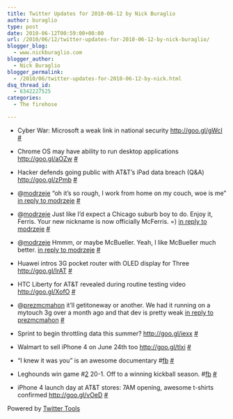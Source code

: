 ```yaml
---
title: Twitter Updates for 2010-06-12 by Nick Buraglio
author: buraglio
type: post
date: 2010-06-12T00:59:00+00:00
url: /2010/06/12/twitter-updates-for-2010-06-12-by-nick-buraglio/
blogger_blog:
  - www.nickburaglio.com
blogger_author:
  - Nick Buraglio
blogger_permalink:
  - /2010/06/twitter-updates-for-2010-06-12-by-nick.html
dsq_thread_id:
  - 6342227525
categories:
  - The firehose

---
```

</p> 

  * Cyber War: Microsoft a weak link in national security <a href="http://goo.gl/gWcI" rel="nofollow">http://goo.gl/gWcI</a> [#][1] 


  * Chrome OS may have ability to run desktop applications <a href="http://goo.gl/aOZw" rel="nofollow">http://goo.gl/aOZw</a> [#][2] 


  * Hacker defends going public with AT&T&#8217;s iPad data breach (Q&A) <a href="http://goo.gl/zPmb" rel="nofollow">http://goo.gl/zPmb</a> [#][3] 


  * @[modrzeje][4] &#8220;oh it&#8217;s so rough, I work from home on my couch, woe is me&#8221; [in reply to modrzeje][5] [#][6] 


  * @[modrzeje][4] Just like I&#8217;d expect a Chicago suburb boy to do. Enjoy it, Ferris. Your new nickname is now officially McFerris. =) [in reply to modrzeje][7] [#][8] 


  * @[modrzeje][4] Hmmm, or maybe McBueller. Yeah, I like McBueller much better. [in reply to modrzeje][7] [#][9] 


  * Huawei intros 3G pocket router with OLED display for Three <a href="http://goo.gl/IrAT" rel="nofollow">http://goo.gl/IrAT</a> [#][10] 


  * HTC Liberty for AT&T revealed during routine testing video <a href="http://goo.gl/XofO" rel="nofollow">http://goo.gl/XofO</a> [#][11] 


  * @[prezmcmahon][12] it&#8217;ll getitoneway or another. We had it running on a mytouch 3g over a month ago and that dev is pretty weak [in reply to prezmcmahon][13] [#][14] 


  * Sprint to begin throttling data this summer? <a href="http://goo.gl/iexx" rel="nofollow">http://goo.gl/iexx</a> [#][15] 


  * Walmart to sell iPhone 4 on June 24th too <a href="http://goo.gl/tlxi" rel="nofollow">http://goo.gl/tlxi</a> [#][16] 


  * &#8220;I knew it was you&#8221; is an awesome documentary #[fb][17] [#][18] 


  * Leghounds win game #[2][19] 20-1. Off to a winning kickball season. #[fb][17] [#][20] 


  * iPhone 4 launch day at AT&T stores: 7AM opening, awesome t-shirts confirmed <a href="http://goo.gl/vOeD" rel="nofollow">http://goo.gl/vOeD</a> [#][21] 
</ul> 



Powered by [Twitter Tools][22]

 [1]: http://twitter.com/buraglio/statuses/15924472473
 [2]: http://twitter.com/buraglio/statuses/15927050033
 [3]: http://twitter.com/buraglio/statuses/15927051055
 [4]: http://twitter.com/modrzeje
 [5]: http://twitter.com/modrzeje/statuses/15937682408
 [6]: http://twitter.com/buraglio/statuses/15940799326
 [7]: http://twitter.com/modrzeje/statuses/15941804706
 [8]: http://twitter.com/buraglio/statuses/15942268871
 [9]: http://twitter.com/buraglio/statuses/15942314426
 [10]: http://twitter.com/buraglio/statuses/15948728328
 [11]: http://twitter.com/buraglio/statuses/15948729518
 [12]: http://twitter.com/prezmcmahon
 [13]: http://twitter.com/prezmcmahon/statuses/15948492741
 [14]: http://twitter.com/buraglio/statuses/15951320696
 [15]: http://twitter.com/buraglio/statuses/15956491313
 [16]: http://twitter.com/buraglio/statuses/15956492146
 [17]: http://search.twitter.com/search?q=%23fb
 [18]: http://twitter.com/buraglio/statuses/15958522818
 [19]: http://search.twitter.com/search?q=%232
 [20]: http://twitter.com/buraglio/statuses/15964911146
 [21]: http://twitter.com/buraglio/statuses/15971047794
 [22]: http://alexking.org/projects/wordpress
